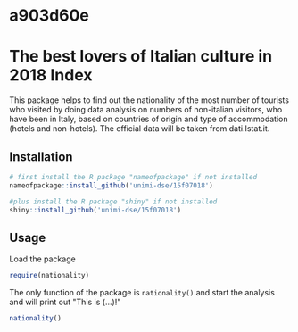 # a903d60e 
# The best lovers of Italian culture in 2018 Index

This package helps to find out the nationality of the most number of tourists who visited by doing data analysis on numbers of non-italian visitors, who have been in Italy, based on countries of origin and type of accommodation (hotels and non-hotels). The official data will be taken from dati.Istat.it.

## Installation

```R
# first install the R package "nameofpackage" if not installed
nameofpackage::install_github('unimi-dse/15f07018')
```
```R
#plus install the R package "shiny" if not installed
shiny::install_github('unimi-dse/15f07018')
```

## Usage

Load the package

```R
require(nationality)
```

The only function of the package is `nationality()` and start the analysis and will print out "This is (...)!"

```R
nationality()
```

